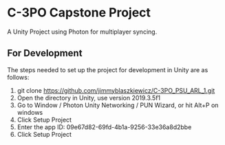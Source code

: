 # C-3PO Capstone Project
A Unity Project using Photon for multiplayer syncing.

## For Development
The steps needed to set up the project for development in Unity are as follows:  
  1. git clone https://github.com/jimmyblaszkiewicz/C-3PO_PSU_ARL_1.git
  2. Open the directory in Unity, use version 2019.3.5f1
  3. Go to Window / Photon Unity Networking / PUN Wizard, or hit Alt+P on windows
  4. Click Setup Project
  5. Enter the app ID: 09e67d82-69fd-4b1a-9256-33e36a8d2bbe
  6. Click Setup Project
